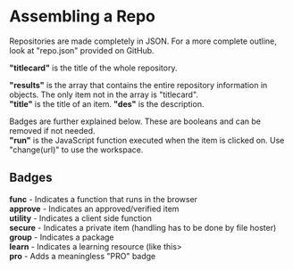 <link rel="stylesheet" type="text/css" href="../index.css">

Assembling a Repo
=================

  
Repositories are made completely in JSON. For a more complete outline, look at "repo.json" provided on GitHub.  
  
**"titlecard"** is the title of the whole repository.  
  
**"results"** is the array that contains the entire repository information in objects. The only item not in the array is "titlecard".  
**"title"** is the title of an item. **"des"** is the description.  
  
Badges are further explained below. These are booleans and can be removed if not needed.  
**"run"** is the JavaScript function executed when the item is clicked on. Use "change(url)" to use the workspace.  
  

Badges
------

**func** \- Indicates a function that runs in the browser  
**approve** \- Indicates an approved/verified item  
**utility** \- Indicates a client side function  
**secure** \- Indicates a private item (handling has to be done by file hoster)  
**group** \- Indicates a package  
**learn** \- Indicates a learning resource (like this>  
**pro** \- Adds a meaningless "PRO" badge
